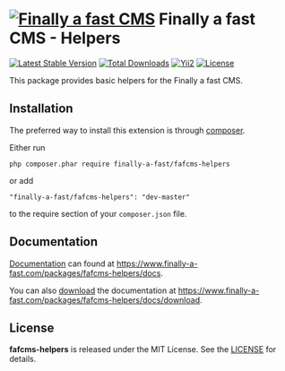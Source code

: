 [![Finally a fast CMS](https://www.finally-a-fast.com/logos/logo-cms-readme.jpg)](https://www.finally-a-fast.com/) Finally a fast CMS - Helpers
================================================

[![Latest Stable Version](https://poser.pugx.org/finally-a-fast/fafcms-helpers/version)](https://packagist.org/packages/finally-a-fast/fafcms-helpers)
[![Total Downloads](https://poser.pugx.org/finally-a-fast/fafcms-helpers/downloads)](https://packagist.org/packages/finally-a-fast/fafcms-helpers)
[![Yii2](https://img.shields.io/badge/Powered_by-Yii_Framework-green.svg?style=flat)](http://www.yiiframework.com/)
[![License](https://poser.pugx.org/finally-a-fast/fafcms-helpers/license)](https://packagist.org/packages/finally-a-fast/fafcms-helpers)


This package provides basic helpers for the Finally a fast CMS.

Installation
------------

The preferred way to install this extension is through [composer](https://getcomposer.org/download/).

Either run
```
php composer.phar require finally-a-fast/fafcms-helpers
```
or add
```
"finally-a-fast/fafcms-helpers": "dev-master"
```
to the require section of your `composer.json` file.

Documentation
------------

[Documentation](https://www.finally-a-fast.com/packages/fafcms-helpers/docs) can found at https://www.finally-a-fast.com/packages/fafcms-helpers/docs.

You can also [download](https://www.finally-a-fast.com/packages/fafcms-helpers/docs/download) the documentation at https://www.finally-a-fast.com/packages/fafcms-helpers/docs/download.

License
-------

**fafcms-helpers** is released under the MIT License. See the [LICENSE](LICENSE) for details.
